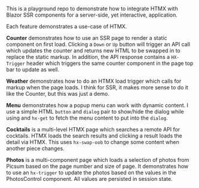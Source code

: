 This is a playground repo to demonstrate how to integrate HTMX with Blazor SSR components for a server-side, 
yet interactive, application.

Each feature demonstrates a use-case of HTMX.

**Counter** demonstrates how to use an SSR page to render a static component on first load. 
Clicking a `Down` or `Up` button will trigger an API call which updates the counter and returns new HTML to be swapped 
in to replace the static markup. In addition, the API response contains a `HX-Trigger` header which triggers the same 
counter component in the page top bar to update as well.

**Weather** demonstrates how to do an HTMX load trigger which calls for markup when the page loads. 
I think for SSR, it makes more sense to do it like the Counter, but this was just a demo.

**Menu** demonstrates how a popup menu can work with dynamic content. I use a simple HTML `button` and `dialog` pair 
to show/hide the dialog while using and `hx-get` to fetch the menu content to put into the `dialog`.

**Cocktails** is a multi-level HTMX page which searches a remote API for cocktails. HTMX loads the search results and 
clicking a result loads the detail via HTMX. This uses `hx-swap-oob` to change some content when another piece changes.

**Photos** is a multi-component page which loads a selection of photos from Picsum based on the page number and size 
of page. It demonstrates how to use an `hx-trigger` to update the photos based on the values in the PhotosControl 
component. All values are persisted in session state.

